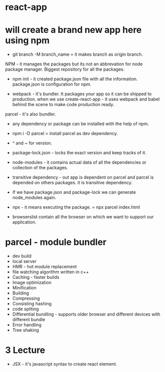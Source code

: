 # react-app

# will create a brand new app here using npm

* git branch -M branch_name = it makes branch as origin branch.

NPM - it manages the packages but its not an abbrevation for node package manager. Biggest repository for   all the packages.
* npm init - it created package.json file with all the information. package.json is configuration for npm.

* webpack - it's bundler. It packages your app so it can be shipped to production. 
when we use create-react-app - it uses webpack and babel behind the scene to make code production ready.

parcel - it's also bundler.
* any dependency or package can be installed with the help of npm. 
* npm i -D parcel = install parcel as dev dependency.

* ^ and ~ for version.

* package-lock.json - locks the exact version and keep tracks of it.
* node-modules - it contains actual data of all the dependencies or collection of the packages.
* transitive dependency - out app is dependent on parcel and parcel is depended on others packages. it is transitive dependency.
* If we have package.json and package-lock we can generate node_modules again.
* npx - it means executing the package. = npx parcel index.html
* browserslist contain all the browser on which we want to support our application.

# parcel - module bundler
-   dev build
-   local server
-   HMR - hot module replacement
-   file watching algorithm written in c++
-   Caching - faster  builds
-   Image optimization
-   Minification
-   Building
-   Compressing
-   Consisting hashing
-   code spliting
-   Differential bundling - supports older browser and different devices with different bundle
-   Error handling
-   Tree shaking

# 3 Lecture

* JSX - it's javascript syntax to create react element.

